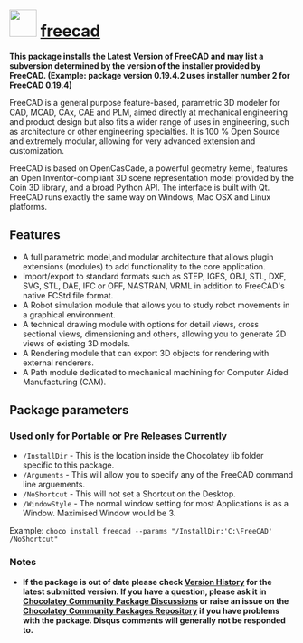 # <img src="https://cdn.jsdelivr.net/gh/chocolatey-community/chocolatey-coreteampackages@edba4a5849ff756e767cba86641bea97ff5721fe/icons/freecad.svg" width="48" height="48"/> [freecad](https://chocolatey.org/packages/freecad)

**This package installs the Latest Version of FreeCAD and may list a subversion determined by the version of the installer provided by FreeCAD. (Example: package version 0.19.4.2 uses installer number 2 for FreeCAD 0.19.4)**

FreeCAD is a general purpose feature-based, parametric 3D modeler for CAD, MCAD, CAx, CAE and PLM, aimed directly at mechanical engineering and product design but also fits a wider range of uses in engineering, such as architecture or other engineering specialties. It is 100 % Open Source and extremely modular, allowing for very advanced extension and customization.

FreeCAD is based on OpenCasCade, a powerful geometry kernel, features an Open Inventor-compliant 3D scene representation model provided by the Coin 3D library, and a broad Python API. The interface is built with Qt. FreeCAD runs exactly the same way on Windows, Mac OSX and Linux platforms.

## Features

- A full parametric model,and modular architecture that allows plugin extensions (modules) to add functionality to the core application.
- Import/export to standard formats such as STEP, IGES, OBJ, STL, DXF, SVG, STL, DAE, IFC or OFF, NASTRAN, VRML in addition to FreeCAD's native FCStd file format.
- A Robot simulation module that allows you to study robot movements in a graphical environment.
- A technical drawing module with options for detail views, cross sectional views, dimensioning and others, allowing you to generate 2D views of existing 3D models.
- A Rendering module that can export 3D objects for rendering with external renderers.
- A Path module dedicated to mechanical machining for Computer Aided Manufacturing (CAM).

## Package parameters

### Used only for Portable or Pre Releases Currently

- `/InstallDir` - This is the location inside the Chocolatey lib folder specific to this package.
- `/Arguments` - This will allow you to specify any of the FreeCAD command line arguements.
- `/NoShortcut` - This will not set a Shortcut on the Desktop.
- `/WindowStyle` - The normal window setting for most Applications is as a Window. Maximised Window would be 3.

Example: `choco install freecad --params "/InstallDir:'C:\FreeCAD' /NoShortcut"`

### Notes

- **If the package is out of date please check [Version History](#versionhistory) for the latest submitted version. If you have a question, please ask it in [Chocolatey Community Package Discussions](https://github.com/chocolatey-community/chocolatey-packages/discussions) or raise an issue on the [Chocolatey Community Packages Repository](https://github.com/chocolatey-community/chocolatey-packages/issues) if you have problems with the package. Disqus comments will generally not be responded to.**

